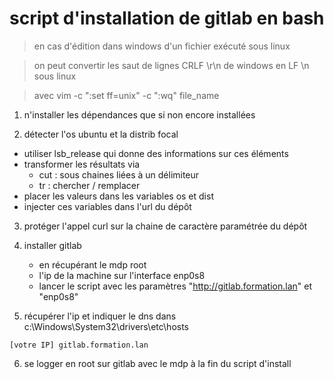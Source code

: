# script d'installation de gitlab en bash

> en cas d'édition dans windows d'un fichier exécuté sous linux

> on peut convertir les saut de lignes CRLF \r\n de windows en LF \n sous linux

> avec vim -c ":set ff=unix" -c ":wq" file_name

1. n'installer les dépendances que si non encore installées

2. détecter l'os ubuntu et la distrib focal
  * utiliser lsb_release qui donne des informations sur ces éléments
  * transformer les résultats via 
     - cut : sous chaines liées à un délimiteur
     - tr : chercher / remplacer
  * placer les valeurs dans les variables os et dist
  * injecter ces variables dans l'url du dépôt

3. protéger l'appel curl sur la chaine de caractère paramétrée du dépôt

4. installer gitlab 
   * en récupérant le mdp root 
   * l'ip de la machine sur l'interface enp0s8
   * lancer le script avec les paramètres "http://gitlab.formation.lan" et "enp0s8"

5. récupérer l'ip et indiquer le dns dans c:\Windows\System32\drivers\etc\hosts
```
[votre IP] gitlab.formation.lan
```

6. se logger en root sur gitlab avec le mdp à la fin du script d'install


